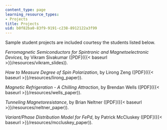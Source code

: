 ```yaml
---
content_type: page
learning_resource_types:
- Projects
title: Projects
uid: b0f82ba0-83f9-9191-c238-8912122a3f99
---
```


Sample student projects are included courtesy the students listed below.

_Ferromagnetic Semiconductors for Spintronic and Magnetoelectronic Devices,_ by Vikram Sivakumar ([PDF]({{< baseurl >}}/resources/vikram_slides)).

_How to Measure Degree of Spin Polarization_, by Lirong Zeng ([PDF]({{< baseurl >}}/resources/lirong_paper)).

_Magnetic Refrigeration - A Chilling Attraction_, by Brendan Wells ([PDF]({{< baseurl >}}/resources/wells_paper)).

_Tunneling Magnetoresistance_, by Brian Neltner ([PDF]({{< baseurl >}}/resources/neltner_paper)).

_Variant/Phase Distribution Model for FePd_, by Patrick McCluskey ([PDF]({{< baseurl >}}/resources/mccluskey_paper)).